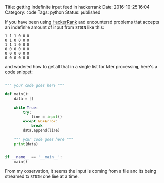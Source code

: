Title: getting indefinite input feed in hackerrank
Date: 2016-10-25 16:04
Category: code
Tags: python
Status: published

If you have been using [HackerRank][1] and encountered problems that accepts an indefinite amount of input from `STDIN` like this:

```
1 1 1 0 0 0
0 1 0 0 0 0
1 1 1 0 0 0
0 0 0 0 0 0
0 0 0 0 0 0
0 0 0 0 0 0
```

and wodered how to get all that in a single list for later processing, here's a code snippet:

```python

""" your code goes here """

def main():
    data = []

    while True:
        try:
            line = input()
        except EOFError:
            break
        data.append(line)

    """ your code goes here """
    print(data)


if __name__ == '__main__':
    main()
```

From my observation, it seems the input is coming from a file and its being streamed to `STDIN` one line at a time.

[1]: http://www.hackerrank.com